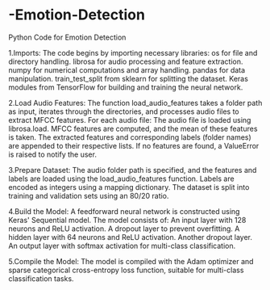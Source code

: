 # -Emotion-Detection
Python Code for Emotion Detection

1.Imports:
The code begins by importing necessary libraries:
os for file and directory handling.
librosa for audio processing and feature extraction.
numpy for numerical computations and array handling.
pandas for data manipulation.
train_test_split from sklearn for splitting the dataset.
Keras modules from TensorFlow for building and training the neural network.

2.Load Audio Features:
The function load_audio_features takes a folder path as input, iterates through the directories, and processes audio files to extract MFCC features.
For each audio file:
The audio file is loaded using librosa.load.
MFCC features are computed, and the mean of these features is taken.
The extracted features and corresponding labels (folder names) are appended to their respective lists.
If no features are found, a ValueError is raised to notify the user.

3.Prepare Dataset:
The audio folder path is specified, and the features and labels are loaded using the load_audio_features function.
Labels are encoded as integers using a mapping dictionary.
The dataset is split into training and validation sets using an 80/20 ratio.

4.Build the Model:
A feedforward neural network is constructed using Keras' Sequential model.
The model consists of:
An input layer with 128 neurons and ReLU activation.
A dropout layer to prevent overfitting.
A hidden layer with 64 neurons and ReLU activation.
Another dropout layer.
An output layer with softmax activation for multi-class classification.

5.Compile the Model:
The model is compiled with the Adam optimizer and sparse categorical cross-entropy loss function, suitable for multi-class classification tasks.

